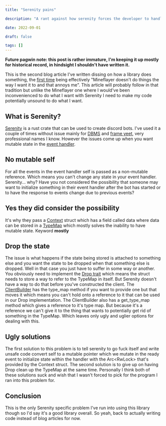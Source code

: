 ```yaml
---
title: "Serenity pains"

description: "A rant against how serenity forces the developer to handle state"

date: 2022-09-01

draft: false

tags: []
---
```


**Future pagwin note: this post is rather immature, I'm keeping it up mostly for historical record, in hindsight I shouldn't have written it.**

This is the second blog article I've written dissing on how a library does something, the [first time](/blog/mineflayer_why) being effectively "Mineflayer doesn't do things the way I want it to and that annoys me". This article will probably follow in that tradition but unlike the Mineflayer one where I would've been inconvenienced to do what I want with Serenity I need to make my code potentially unsound to do what I want.

## What is Serenity?

[Serenity](https://crates.io/crates/serenity) is a rust crate that can be used to create discord bots. I've used it a couple of times without issue mainly for [DBMS](https://github.com/Pagwin2/DBMS) and [frame yeet](https://github.com/Pagwin2/discord-frame-yeet), very professional names I know. However the issues come up when you want mutable state in the [event handler](https://docs.rs/serenity/0.11.5/serenity/client/trait.EventHandler.html).

## No mutable self

For all the events in the event handler self is passed as a non-mutable reference. Which means you can't change any state in your event handler. Serenity... why? Have you not considered the possibility that someone may want to initialize something in their event handler after the bot has started or to have the response to events change due to previous events?

## Yes they did consider the possibility

It's why they pass a [Context](https://docs.rs/serenity/0.11.5/serenity/prelude/struct.Context.html) struct which has a field called data where data can be stored in a [TypeMap](https://docs.rs/serenity/0.11.5/serenity/prelude/struct.TypeMap.html) which mostly solves the inability to have mutable state. Keyword **mostly**

## Drop the state

The issue is what happens if the state being stored is attached to something else and you want the state to be dropped when that something else is dropped. Well in that case you just have to suffer in some way or another. You obviously need to implement the [Drop trait](https://doc.rust-lang.org/std/ops/trait.Drop.html) which means the struct needs to store a way to refer to the TypeMap in itself. But Serenity doesn't have a way to do that before you've constructed the client. The [ClientBuilder](https://docs.rs/serenity/0.11.5/serenity/client/struct.ClientBuilder.html) has the type\_map method if you want to provide one but that moves it which means you can't hold onto a reference to it that can be used in our Drop implementation. The ClientBuilder also has a get\_type\_map method which gives a reference to it's type map. But because it's a reference we can't give it to the thing that wants to potentially get rid of something in the TypeMap. Which leaves only ugly and uglier options for dealing with this.

## Ugly solutions

The first solution to this problem is to tell serenity to go fuck itself and write unsafe code convert self to a mutable pointer which we mutate in the ready event to initialize state within the handler with the Arc<RwLock<TypeMap>> that's provided by the Context struct. The second solution is to give up on having Drop clean up the TypeMap at the same time. Personally I think both of these solutions suck and wish that I wasn't forced to pick for the program I ran into this problem for.

## Conclusion

This is the only Serenity specific problem I've run into using this library though so I'd say it's a good library overall. So yeah, back to actually writing code instead of blog articles for now.
